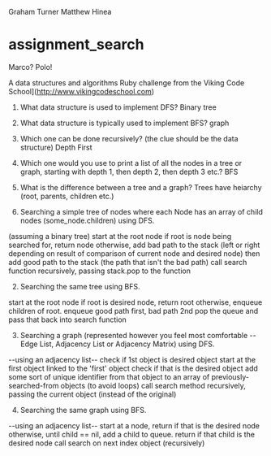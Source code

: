 Graham Turner
Matthew Hinea

# assignment_search
Marco?  Polo!

A data structures and algorithms Ruby challenge from the Viking Code School](http://www.vikingcodeschool.com)

1. What data structure is used to implement DFS?
  Binary tree

2. What data structure is typically used to implement BFS?
  graph

3. Which one can be done recursively? (the clue should be the data structure)
  Depth First
4. Which one would you use to print a list of all the nodes in a tree or graph, starting with depth 1, then depth 2, then depth 3 etc.?
  BFS

5. What is the difference between a tree and a graph?
  Trees have heiarchy (root, parents, children etc.)



1. Searching a simple tree of nodes where each Node has an array of child nodes (some_node.children) using DFS.

(assuming a binary tree)
start at the root node
if root is node being searched for, return node
otherwise, add bad path to the stack (left or right depending on result of comparison of current node and desired node)
then add good path to the stack (the path that isn't the bad path)
call search function recursively, passing stack.pop to the function

2. Searching the same tree using BFS.

start at the root node
if root is desired node, return root
otherwise, enqueue children of root. enqueue good path first, bad path 2nd
pop the queue and pass that back into search function

3. Searching a graph (represented however you feel most comfortable -- Edge List, Adjacency List or Adjacency Matrix) using DFS.

--using an  adjacency list--
check if 1st object is desired object
start at the first object linked to the 'first' object 
check if that is the desired object
add some sort of unique identifier from that object to an array of previously-searched-from objects (to avoid loops)
call search method recursively, passing the current object (instead of the original)



4. Searching the same graph using BFS.

--using an adjacency list--
start at a node, return if that is the desired node
otherwise, until child == nil, add a child to queue.
return if that child is the desired node
call search on next index object (recursively)
